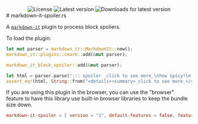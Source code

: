 <div align="center">
  <img src="https://img.shields.io/crates/l/markdown-it-block-spoiler?style=for-the-badge" alt="License" />
  <img src="https://img.shields.io/crates/v/markdown-it-block-spoiler?style=for-the-badge" alt="Latest version" />
  <img src="https://img.shields.io/crates/dv/markdown-it-block-spoiler?style=for-the-badge" alt="Downloads for latest version" />
</div>
# markdown-it-spoiler.rs

A [`markdown-it`](https://crates.io/crates/markdown-it) plugin to process block spoliers.

To load the plugin:

```rust
let mut parser = markdown_it::MarkdownIt::new();
markdown_it::plugins::cmark::add(&mut parser);

markdown_it_block_spoiler::add(&mut parser);

let html = parser.parse("::: spoiler _click to see more_\nhow spicy!\n:::\n").xrender();
assert_eq!(html, String::from("<details><summary>_click to see more_</summary>how spicy!\n</details>\n"));
```

If you are using this plugin in the browser, you can use the "browser" feature to have this library use built-in browser libraries to keep the bundle size down.

``` toml
markdown-it-spoiler = { version = "1", default-features = false, features = ["browser"] }
```
